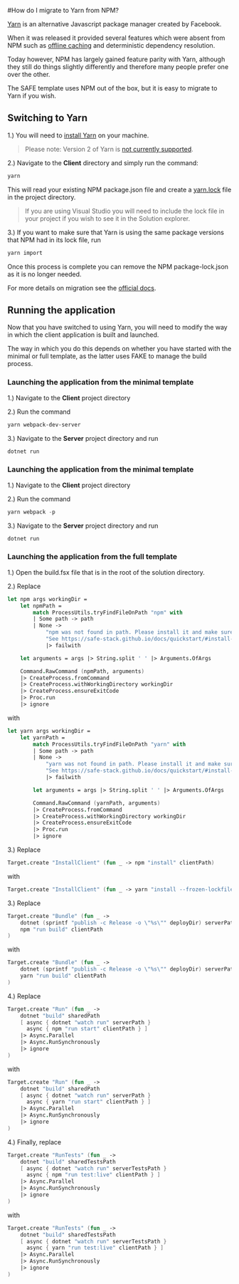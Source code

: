 #How do I migrate to Yarn from NPM?

[Yarn](https://yarnpkg.com/) is an alternative Javascript package manager created by Facebook. 

When it was released it provided several features which were absent from NPM such as [offline caching](https://yarnpkg.com/features/offline-cache) and deterministic dependency resolution. 

Today however, NPM has largely gained feature parity with Yarn, although they still do things slightly differently and therefore many people prefer one over the other.

The SAFE template uses NPM out of the box, but it is easy to migrate to Yarn if you wish.

## Switching to Yarn

1.) You will need to [install Yarn](https://classic.yarnpkg.com/en/docs/install#windows-stable) on your machine. 

> Please note: Version 2 of Yarn is [not currently supported](https://github.com/SAFE-Stack/SAFE-template/issues/329).

2.) Navigate to the **Client** directory and simply run the command:
```powershell
yarn
```
This will read your existing NPM package.json file and create a [yarn.lock](https://classic.yarnpkg.com/en/docs/yarn-lock) file in the project directory.

> If you are using Visual Studio you will need to include the lock file in your project if you wish to see it in the Solution explorer.

3.) If you want to make sure that Yarn is using the same package versions that NPM had in its lock file, run

```powershell
yarn import
```

Once this process is complete you can remove the NPM package-lock.json as it is no longer needed.

For more details on migration see the [official docs](https://classic.yarnpkg.com/en/docs/migrating-from-npm/).

## Running the application

Now that you have switched to using Yarn, you will need to modify the way in which the client application is built and launched.

The way in which you do this depends on whether you have started with the minimal or full template, as the latter uses FAKE to manage the build process.

### Launching the application from the minimal template

1.) Navigate to the **Client** project directory

2.) Run the command 
```powershell
yarn webpack-dev-server
```

3.) Navigate to the **Server** project directory and run
```powershell
dotnet run
```

### Launching the application from the minimal template

1.) Navigate to the **Client** project directory

2.) Run the command 
```powershell
yarn webpack -p
```

3.) Navigate to the **Server** project directory and run
```powershell
dotnet run
```

### Launching the application from the full template

1.) Open the build.fsx file that is in the root of the solution directory.

2.) Replace 
```fsharp
let npm args workingDir =
    let npmPath =
        match ProcessUtils.tryFindFileOnPath "npm" with
        | Some path -> path
        | None ->
            "npm was not found in path. Please install it and make sure it's available from your path. " +
            "See https://safe-stack.github.io/docs/quickstart/#install-pre-requisites for more info"
            |> failwith

    let arguments = args |> String.split ' ' |> Arguments.OfArgs

    Command.RawCommand (npmPath, arguments)
    |> CreateProcess.fromCommand
    |> CreateProcess.withWorkingDirectory workingDir
    |> CreateProcess.ensureExitCode
    |> Proc.run
    |> ignore
```
with
```fsharp
let yarn args workingDir =
    let yarnPath =
        match ProcessUtils.tryFindFileOnPath "yarn" with
        | Some path -> path
        | None ->
            "yarn was not found in path. Please install it and make sure it's available from your path. " +
            "See https://safe-stack.github.io/docs/quickstart/#install-pre-requisites for more info"
            |> failwith

        let arguments = args |> String.split ' ' |> Arguments.OfArgs

        Command.RawCommand (yarnPath, arguments)
        |> CreateProcess.fromCommand
        |> CreateProcess.withWorkingDirectory workingDir
        |> CreateProcess.ensureExitCode
        |> Proc.run
        |> ignore
```

3.) Replace
```fsharp
Target.create "InstallClient" (fun _ -> npm "install" clientPath)
```
with
```fsharp
Target.create "InstallClient" (fun _ -> yarn "install --frozen-lockfile" clientPath)
```

3.) Replace
```fsharp
Target.create "Bundle" (fun _ ->
    dotnet (sprintf "publish -c Release -o \"%s\"" deployDir) serverPath
    npm "run build" clientPath
)
```
with
```fsharp
Target.create "Bundle" (fun _ ->
    dotnet (sprintf "publish -c Release -o \"%s\"" deployDir) serverPath
    yarn "run build" clientPath
)
```

4.) Replace
```fsharp
Target.create "Run" (fun _ ->
    dotnet "build" sharedPath
    [ async { dotnet "watch run" serverPath }
      async { npm "run start" clientPath } ]
    |> Async.Parallel
    |> Async.RunSynchronously
    |> ignore
)
```
with
```fsharp
Target.create "Run" (fun _ ->
    dotnet "build" sharedPath
    [ async { dotnet "watch run" serverPath }
      async { yarn "run start" clientPath } ]
    |> Async.Parallel
    |> Async.RunSynchronously
    |> ignore
)
```

4.) Finally, replace
```fsharp
Target.create "RunTests" (fun _ ->
    dotnet "build" sharedTestsPath
    [ async { dotnet "watch run" serverTestsPath }
      async { npm "run test:live" clientPath } ]
    |> Async.Parallel
    |> Async.RunSynchronously
    |> ignore
)
```
with
```fsharp
Target.create "RunTests" (fun _ ->
    dotnet "build" sharedTestsPath
    [ async { dotnet "watch run" serverTestsPath }
      async { yarn "run test:live" clientPath } ]
    |> Async.Parallel
    |> Async.RunSynchronously
    |> ignore
)
```
